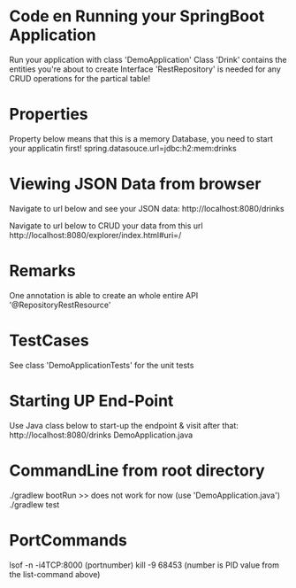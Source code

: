 # Code en Running your SpringBoot Application

Run your application with class 'DemoApplication'
Class 'Drink' contains the entities you're about to create
Interface 'RestRepository' is needed for any CRUD operations for the partical table!

# Properties

Property below means that this is a memory Database, you need to start your applicatin first!
spring.datasouce.url=jdbc:h2:mem:drinks

# Viewing JSON Data from browser

Navigate to url below and see your JSON data:
http://localhost:8080/drinks

Navigate to url below to CRUD your data from this url
http://localhost:8080/explorer/index.html#uri=/

# Remarks

One annotation is able to create an whole entire API '@RepositoryRestResource'


# TestCases

See class 'DemoApplicationTests' for the unit tests

# Starting UP End-Point
Use Java class below to start-up the endpoint & visit after that: http://localhost:8080/drinks
DemoApplication.java 


# CommandLine from root directory
./gradlew bootRun >> does not work for now (use 'DemoApplication.java')
./gradlew test

# PortCommands
lsof -n -i4TCP:8000 (portnumber)
kill -9 68453 (number is PID value from the list-command above)


